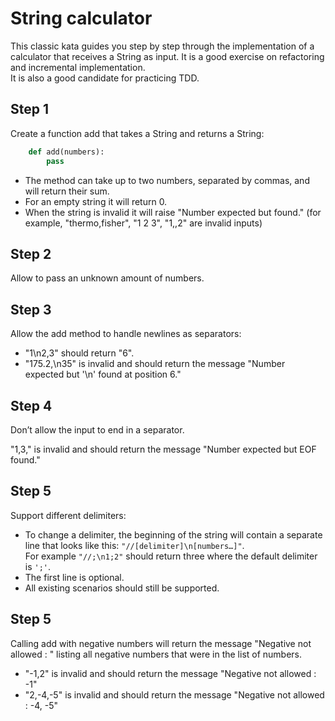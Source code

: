 # String calculator

This classic kata guides you step by step through the implementation of a calculator that receives a String as input. It
is a good exercise on refactoring and incremental implementation.  
It is also a good candidate for practicing TDD.

## Step 1

Create a function add that takes a String and returns a String:

```python
    def add(numbers):
        pass
```

* The method can take up to two numbers, separated by commas, and will return their sum.
* For an empty string it will return 0.
* When the string is invalid it will raise "Number expected but <value> found." (for example, "thermo,fisher", "1 2 3", "1,,2" are invalid inputs)

## Step 2

Allow to pass an unknown amount of numbers.

## Step 3

Allow the add method to handle newlines as separators:

 * "1\n2,3" should return "6".
 * "175.2,\n35" is invalid and should return the message "Number expected but '\n' found at position 6."

## Step 4

Don’t allow the input to end in a separator.

"1,3," is invalid and should return the message "Number expected but EOF found."

## Step 5

Support different delimiters:

* To change a delimiter, the beginning of the string will contain a separate line that looks like
  this: ``"//[delimiter]\n[numbers…]"``.   
  For example ``"//;\n1;2"`` should return three where the default delimiter is
  ``';'``.
* The first line is optional.
* All existing scenarios should still be supported.

## Step 5

Calling add with negative numbers will return the message "Negative not allowed : " listing all negative numbers that were in the list of numbers.

 * "-1,2" is invalid and should return the message "Negative not allowed : -1"
 * "2,-4,-5" is invalid and should return the message "Negative not allowed : -4, -5"
